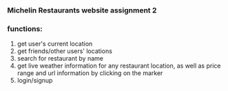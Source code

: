 ### Michelin Restaurants website assignment 2 

### functions: 

1. get user's current location
2. get friends/other users' locations
3. search for restaurant by name 
4. get live weather information for any restaurant location, as well as price range and url information by clicking on the marker
5. login/signup 